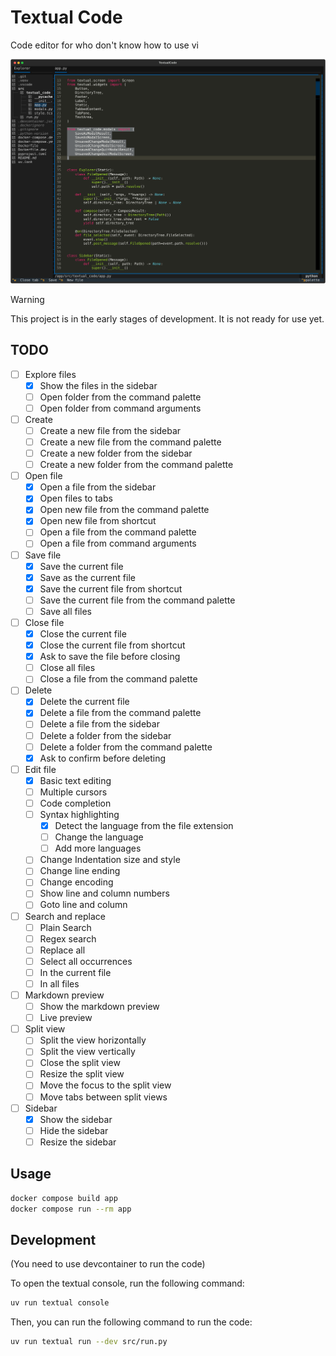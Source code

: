 Textual Code
============

Code editor for who don't know how to use vi

![Screenshot](docs/preview.svg)

> [!WARNING]  
> This project is in the early stages of development.
> It is not ready for use yet.

## TODO

- [ ] Explore files
    - [x] Show the files in the sidebar
    - [ ] Open folder from the command palette
    - [ ] Open folder from command arguments
- [ ] Create
    - [ ] Create a new file from the sidebar
    - [ ] Create a new file from the command palette
    - [ ] Create a new folder from the sidebar
    - [ ] Create a new folder from the command palette
- [ ] Open file
    - [x] Open a file from the sidebar
    - [x] Open files to tabs
    - [x] Open new file from the command palette
    - [x] Open new file from shortcut
    - [ ] Open a file from the command palette
    - [ ] Open a file from command arguments
- [ ] Save file
    - [x] Save the current file
    - [x] Save as the current file
    - [x] Save the current file from shortcut
    - [ ] Save the current file from the command palette
    - [ ] Save all files
- [ ] Close file
    - [x] Close the current file
    - [x] Close the current file from shortcut
    - [x] Ask to save the file before closing
    - [ ] Close all files
    - [ ] Close a file from the command palette
- [ ] Delete
    - [x] Delete the current file
    - [x] Delete a file from the command palette
    - [ ] Delete a file from the sidebar
    - [ ] Delete a folder from the sidebar
    - [ ] Delete a folder from the command palette
    - [x] Ask to confirm before deleting
- [ ] Edit file
    - [x] Basic text editing
    - [ ] Multiple cursors
    - [ ] Code completion
    - [ ] Syntax highlighting
        - [x] Detect the language from the file extension
        - [ ] Change the language
        - [ ] Add more languages
    - [ ] Change Indentation size and style
    - [ ] Change line ending
    - [ ] Change encoding
    - [ ] Show line and column numbers
    - [ ] Goto line and column 
- [ ] Search and replace
    - [ ] Plain Search
    - [ ] Regex search
    - [ ] Replace all
    - [ ] Select all occurrences
    - [ ] In the current file
    - [ ] In all files
- [ ] Markdown preview
    - [ ] Show the markdown preview
    - [ ] Live preview
- [ ] Split view
    - [ ] Split the view horizontally
    - [ ] Split the view vertically
    - [ ] Close the split view
    - [ ] Resize the split view
    - [ ] Move the focus to the split view
    - [ ] Move tabs between split views
- [ ] Sidebar
    - [x] Show the sidebar
    - [ ] Hide the sidebar
    - [ ] Resize the sidebar

## Usage

```bash
docker compose build app
docker compose run --rm app
```

## Development

(You need to use devcontainer to run the code)

To open the textual console, run the following command:

```bash
uv run textual console
```

Then, you can run the following command to run the code:

```bash
uv run textual run --dev src/run.py
```